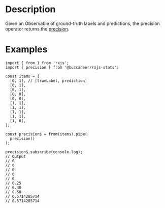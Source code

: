 # Description
Given an Observable of ground-truth labels and predictions, the precision operator returns the [precision](https://en.wikipedia.org/wiki/Precision_and_recall).

# Examples
```
import { from } from 'rxjs';
import { precision } from '@buccaneer/rxjs-stats';

const items = [
  [0, 1], // [trueLabel, prediction]
  [0, 1],
  [0, 1],
  [0, 0],
  [0, 0],
  [1, 1],
  [1, 1],
  [1, 1],
  [1, 1],
  [1, 0],
];

const precision$ = from(items).pipe(
  precision()
);

precision$.subscribe(console.log);
// Output
// 0
// 0
// 0
// 0
// 0
// 0.25
// 0.40
// 0.50
// 0.5714285714
// 0.5714285714
```